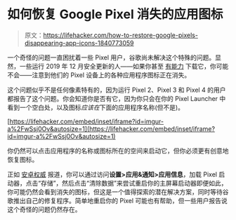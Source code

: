 # 如何恢复 Google Pixel 消失的应用图标

> 原文：<https://lifehacker.com/how-to-restore-google-pixels-disappearing-app-icons-1840773059>

一个奇怪的问题一直困扰着一些 Pixel 用户，谷歌尚未解决这个特殊的问题。显然，一些运行 2019 年 12 月安全更新的人——如果你甚至 [有能力](https://twitter.com/madebygoogle/status/1212076907430400000) 下载它，你可能不会——注意到他们的 Pixel 设备上的各种应用程序图标正在消失。



这个问题似乎不是任何像素特有的，因为运行 Pixel 2、Pixel 3 和 Pixel 4 的用户都报告了这个问题。你会知道你是否有它，因为你只会在你的 Pixel Launcher 中看到一个空白处，以及图标*应该在*下面的应用程序名称(但不是)。

 [https://lifehacker.com/embed/inset/iframe?id=imgur-a%2FwSsj0Ov&autosize=1](https://lifehacker.com/embed/inset/iframe?id=imgur-a%2FwSsj0Ov&autosize=1) 

你仍然可以点击应用程序的名称或图标所在的空间来启动它，但你必须更有创意地恢复图标。

正如 [安卓权威](https://www.androidauthority.com/pixel-launcher-bug-1070610/) 报道，你可以通过访问**设置>应用&通知>应用信息**，加载 Pixel 启动器，点击“存储”，然后点击“清除数据”来尝试重启你的主屏幕启动器即便如此，你可能仍然会看到消失的图标，但这是一个值得探索的潜在解决方案，同时等待谷歌推出自己的修复程序。简单地重启你的 Pixel 可能也有帮助，但一些用户报告说这个奇怪的问题仍然存在。